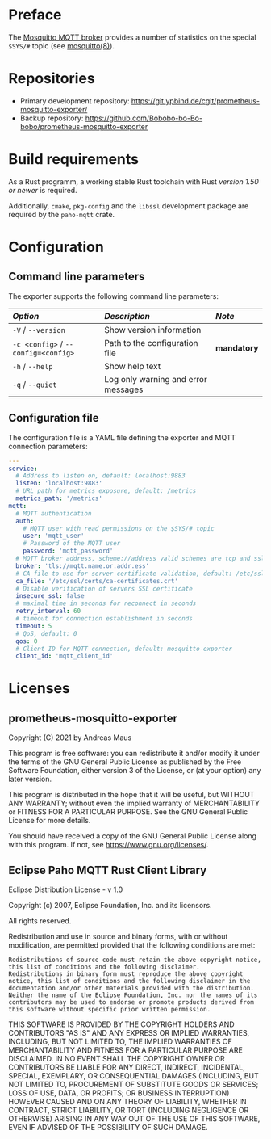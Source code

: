 # Preface
The [Mosquitto MQTT broker](https://mosquitto.org) provides a number of statistics on the special `$SYS/#` topic (see [mosquitto(8)](https://mosquitto.org/man/mosquitto-8.html)).

# Repositories
* Primary development repository: https://git.ypbind.de/cgit/prometheus-mosquitto-exporter/
* Backup repository: https://github.com/Bobobo-bo-Bo-bobo/prometheus-mosquitto-exporter

# Build requirements
As a Rust programm, a working stable Rust toolchain with Rust *version 1.50 or newer* is required.

Additionally, `cmake`, `pkg-config` and the `libssl` development package are required by the `paho-mqtt` crate.

# Configuration
## Command line parameters
The exporter supports the following command line parameters:

| *Option* | *Description* | *Note* |
|:------------|:--------|:-------|
| `-V` / `--version` | Show version information | |
| `-c <config>` / `--config=<config>`| Path to the configuration file | **mandatory** |
| `-h` / `--help` | Show help text | |
| `-q` / `--quiet` | Log only warning and error messages | |

## Configuration file
The configuration file is a YAML file defining the exporter and MQTT connection parameters:

```yaml
---
service:
  # Address to listen on, default: localhost:9883
  listen: 'localhost:9883'
  # URL path for metrics exposure, default: /metrics
  metrics_path: '/metrics'
mqtt:
  # MQTT authentication
  auth:
    # MQTT user with read permissions on the $SYS/# topic
    user: 'mqtt_user'
    # Password of the MQTT user
    password: 'mqtt_password'
  # MQTT broker address, scheme://address valid schemes are tcp and ssl
  broker: 'tls://mqtt.name.or.addr.ess'
  # CA file to use for server certificate validation, default: /etc/ssl/certs/ca-certificates.crt
  ca_file: '/etc/ssl/certs/ca-certificates.crt'
  # Disable verification of servers SSL certificate
  insecure_ssl: false
  # maximal time in seconds for reconnect in seconds
  retry_interval: 60
  # timeout for connection establishment in seconds
  timeout: 5
  # QoS, default: 0
  qos: 0
  # Client ID for MQTT connection, default: mosquitto-exporter
  client_id: 'mqtt_client_id'
```

# Licenses
## prometheus-mosquitto-exporter
Copyright (C) 2021 by Andreas Maus

This program is free software: you can redistribute it and/or modify
it under the terms of the GNU General Public License as published by
the Free Software Foundation, either version 3 of the License, or
(at your option) any later version.

This program is distributed in the hope that it will be useful,
but WITHOUT ANY WARRANTY; without even the implied warranty of
MERCHANTABILITY or FITNESS FOR A PARTICULAR PURPOSE.  See the
GNU General Public License for more details.

You should have received a copy of the GNU General Public License
along with this program.  If not, see <https://www.gnu.org/licenses/>.

## Eclipse Paho MQTT Rust Client Library

Eclipse Distribution License - v 1.0

Copyright (c) 2007, Eclipse Foundation, Inc. and its licensors.

All rights reserved.

Redistribution and use in source and binary forms, with or without modification, are permitted provided that the following conditions are met:

    Redistributions of source code must retain the above copyright notice, this list of conditions and the following disclaimer.
    Redistributions in binary form must reproduce the above copyright notice, this list of conditions and the following disclaimer in the documentation and/or other materials provided with the distribution.
    Neither the name of the Eclipse Foundation, Inc. nor the names of its contributors may be used to endorse or promote products derived from this software without specific prior written permission. 

THIS SOFTWARE IS PROVIDED BY THE COPYRIGHT HOLDERS AND CONTRIBUTORS "AS IS" AND ANY EXPRESS OR IMPLIED WARRANTIES, INCLUDING, BUT NOT LIMITED TO, THE IMPLIED WARRANTIES OF MERCHANTABILITY AND FITNESS FOR A PARTICULAR PURPOSE ARE DISCLAIMED. IN NO EVENT SHALL THE COPYRIGHT OWNER OR CONTRIBUTORS BE LIABLE FOR ANY DIRECT, INDIRECT, INCIDENTAL, SPECIAL, EXEMPLARY, OR CONSEQUENTIAL DAMAGES (INCLUDING, BUT NOT LIMITED TO, PROCUREMENT OF SUBSTITUTE GOODS OR SERVICES; LOSS OF USE, DATA, OR PROFITS; OR BUSINESS INTERRUPTION) HOWEVER CAUSED AND ON ANY THEORY OF LIABILITY, WHETHER IN CONTRACT, STRICT LIABILITY, OR TORT (INCLUDING NEGLIGENCE OR OTHERWISE) ARISING IN ANY WAY OUT OF THE USE OF THIS SOFTWARE, EVEN IF ADVISED OF THE POSSIBILITY OF SUCH DAMAGE.


